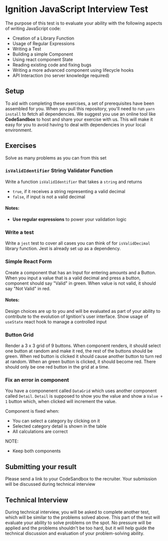 # Ignition JavaScript Interview Test

The purpose of this test is to evaluate your ability with the following aspects of writing JavaScript code:

- Creation of a Library Function
- Usage of Regular Expressions
- Writing a Test
- Building a simple Component
- Using react component State
- Reading existing code and fixing bugs
- Writing a more advanced component using lifecycle hooks
- API Interaction (no server knowledge required)

## Setup

To aid with completing these exercises, a set of prerequisites have been assembled for you. When you pull this repository, you'll need to run
`yarn install` to fetch all dependencies. We suggest you use an online tool like **CodeSandbox** to host and share your exercise with us. This will make it easy for you to avoid having to deal with dependencies in your local environment.

## Exercises

Solve as many problems as you can from this set

### `isValidIdentifier` String Validator Function

Write a function `isValidIdentifier` that takes a `string` and returns

- `true`, if it receives a string representing a valid decimal
- `false`, if input is not a valid decimal

#### Notes:

- **Use regular expressions** to power your validation logic

### Write a test

Write a `jest` test to cover all cases you can think of for `isValidDecimal` library function. Jest is already set up as a dependency.

### Simple React Form

Create a component that has an Input for entering amounts and a Button.
When you input a value that is a valid decimal and press a button, component should say "Valid" in green. When value is not valid, it should say "Not Valid" in red.

#### Notes:

Design choices are up to you and will be evaluated as part of your ability to contribute to the evolution of Ignition's user interface.
Show usage of `useState` react hook to manage a controlled input

### Button Grid

Render a 3 x 3 grid of 9 buttons.
When component renders, it should select one button at random and make it red, the rest of the buttons should be green. When red button is clicked it should cause another button to turn red at random. When an green button is clicked, it should become red. There should only be one red button in the grid at a time.

### Fix an error in component

You have a componenent called `DataGrid` which uses another component called `Detail`.
`Detail` is supposed to show you the value and show a `Value + 1` button which, when clicked will increment the value.

Component is fixed when:

- You can select a category by clicking on it
- Selected category detail is shown in the table
- All calculations are correct

NOTE:

- Keep both components

## Submitting your result

Please send a link to your CodeSandbox to the recruiter.
Your submission will be discussed during technical interview

## Technical Interview

During technical interview, you will be asked to complete another test, which will be similar to the problems solved above. This part of the test will evaluate your ability to solve problems on the spot. No pressure will be applied and the problems shouldn't be too hard, but it will help guide the technical discussion and evaluation of your problem-solving ability.
